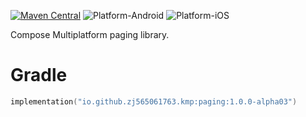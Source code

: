 [![Maven Central](https://img.shields.io/maven-central/v/io.github.zj565061763.kmp/paging)](https://central.sonatype.com/search?q=g:io.github.zj565061763.kmp+paging)
![Platform-Android](https://img.shields.io/badge/Platform-Android-brightgreen)
![Platform-iOS](https://img.shields.io/badge/Platform-iOS-brightgreen)

Compose Multiplatform paging library.

# Gradle

```kotlin
implementation("io.github.zj565061763.kmp:paging:1.0.0-alpha03")
```